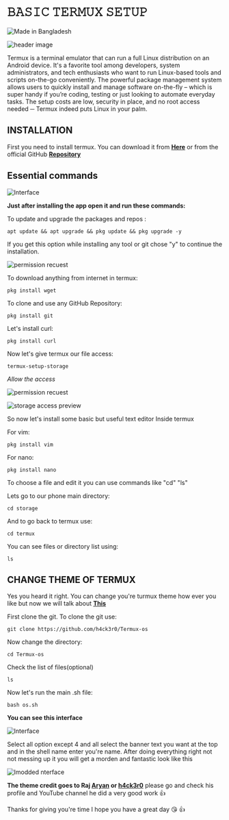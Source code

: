 
# 𝙱𝙰𝚂𝙸𝙲 𝚃𝙴𝚁𝙼𝚄𝚇 𝚂𝙴𝚃𝚄𝙿

![Made in Bangladesh](https://img.shields.io/badge/Made%20in-Bangladesh-green?style=for-the-badge&labelColor=red)

![header image](https://i.postimg.cc/Fs2prMSq/images-1.png)

Termux is a terminal emulator that can run a full Linux distribution on an Android device. It's a favorite tool among developers, system administrators, and tech enthusiasts who want to run Linux-based tools and scripts on-the-go conveniently. The powerful package management system allows users to quickly install and manage software on-the-fly – which is super handy if you’re coding, testing or just looking to automate everyday tasks. The setup costs are low, security in place, and no root access needed ─ Termux indeed puts Linux in your palm.


## INSTALLATION

First you need to install termux. You can download it from [**Here**](https://github.com/termux/termux-app/releases/download/v0.118.1/termux-app_v0.118.1+github-debug_arm64-v8a.apk) or from the official GitHub [**Repository**](https://github.com/termux/termux-app)
## Essential commands

![Interface](https://i.postimg.cc/4dm5v4bP/Screenshot-2025-02-11-18-30-40-64-84d3000e3f4017145260f7618db1d683.jpg)

**Just after installing the app open it and run these commands:**

To update and upgrade the packages and repos :

```
apt update && apt upgrade && pkg update && pkg upgrade -y
```
If you get this option while installing any tool or git chose "y" to continue the installation.

![permission recuest](https://i.postimg.cc/L65BP8Db/IMG-20250211-195926.jpg)


To download anything from internet in termux:

```
pkg install wget
```

To clone and use any GitHub Repository:

```
pkg install git
```

Let's install curl:

```
pkg install curl
```

Now let's give termux our file access:

```
termux-setup-storage
```

*Allow the access*

![permission recuest](https://i.postimg.cc/gjV9qKGG/IMG-20250211-195305.jpg)

![storage access preview](https://i.postimg.cc/BQpkSb67/IMG-20250211-195244.jpg)

So now let's install some basic but useful text editor Inside termux

For vim:

```
pkg install vim
```
For nano:

```
pkg install nano
```
To choose a file and edit it you can use commands like "cd" "ls" 

Lets go to our phone main directory:

```
cd storage
```
And to go back to termux use:

```
cd termux
```
You can see files or directory list using:

```
ls
```







## CHANGE THEME OF TERMUX

Yes you heard it right. You can change you're turmux theme how ever you like but now we will talk about [**This**](https://github.com/h4ck3r0/Termux-os)

First clone the git. To clone the git use:

```
git clone https://github.com/h4ck3r0/Termux-os
```
Now change the directory:

```
cd Termux-os
```
Check the list of files(optional)

```
ls
```
Now let's run the main .sh file:

```
bash os.sh
```

**You can see this interface**

![Interface](https://i.postimg.cc/sfvcCj8y/Screenshot-2025-02-11-20-26-02-19-84d3000e3f4017145260f7618db1d683.jpg)


Select all option except 4 and all select the banner text you want at the top and in the shell name enter you're name. After doing everything right not not messing up it you will get a morden and fantastic look like this

![Imodded nterface](https://i.postimg.cc/mkJjJJRQ/Screenshot-2025-02-11-20-38-15-06-84d3000e3f4017145260f7618db1d683.jpg)

**The theme credit goes to Raj [Aryan](https://github.com/h4ck3r0) or [h4ck3r0](https://github.com/h4ck3r0)** please go and check his profile and YouTube channel he did a very good work 👍

Thanks for giving you're time I hope you have a great day 😘 👍

